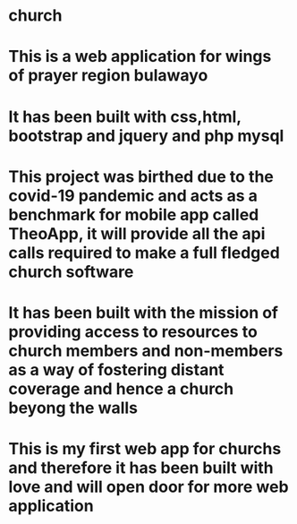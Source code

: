 # church
# This is a web application for wings of prayer region bulawayo
# It has been built with css,html, bootstrap and jquery and php mysql
# This project was birthed due to the covid-19 pandemic and acts as a benchmark for mobile app called TheoApp, it will provide all the api calls required to make a full fledged church software
# It has been built with the mission of providing access to resources to church members and non-members as a way of fostering distant coverage and hence a church beyong the walls 
# This is my first web app for churchs and therefore it has been built with love and will open door for more web application
